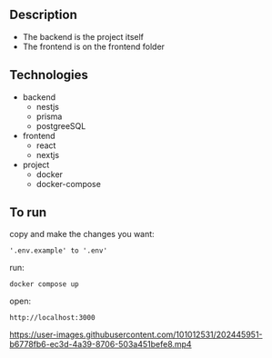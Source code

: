 ## Description
- The backend is the project itself
- The frontend is on the frontend folder


## Technologies
- backend
  - nestjs
  - prisma
  - postgreeSQL
- frontend
  - react
  - nextjs
- project
  - docker
  - docker-compose

## To run
copy and make the changes you want:
```
'.env.example' to '.env'
```

run:
```
docker compose up
```

open:

```
http://localhost:3000
```



https://user-images.githubusercontent.com/101012531/202445951-b6778fb6-ec3d-4a39-8706-503a451befe8.mp4

